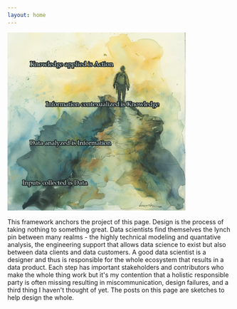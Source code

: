 ```yaml
---
layout: home
---
```


<img src="assets/images/data-journey.png" width="400">

    
This framework anchors the project of this page.  Design is the process of taking nothing to something great.  Data scientists find themselves the lynch pin between many realms - the highly technical modeling and quantative analysis, the engineering support that allows data science to exist but also between data clients and data customers.  A good data scientist is a designer and thus is responsible for the whole ecosystem that results in a data product.  Each step has important stakeholders and contributors who make the whole thing work but it's my contention that a holistic responsible party is often missing resulting in miscommunication, design failures, and a third thing I haven't thought of yet.  The posts on this page are sketches to help design the whole.  